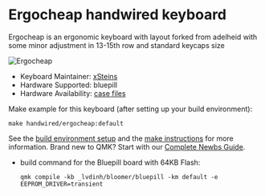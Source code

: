# Ergocheap handwired keyboard

Ergocheap is an ergonomic keyboard with layout forked from adelheid with some minor adjustment in 13-15th row and standard keycaps size

![Ergocheap](https://i.imgur.com/II3aBYgl.jpg)

* Keyboard Maintainer: [xSteins](https://github.com/xSteins)
* Hardware Supported: bluepill
* Hardware Availability: [case files](https://github.com/xSteins/Mechanical-Keyboard/tree/master/ErgoCheap/CASE)

Make example for this keyboard (after setting up your build environment):

    make handwired/ergocheap:default

See the [build environment setup](https://docs.qmk.fm/#/getting_started_build_tools) and the [make instructions](https://docs.qmk.fm/#/getting_started_make_guide) for more information. Brand new to QMK? Start with our [Complete Newbs Guide](https://docs.qmk.fm/#/newbs).

* build command for the Bluepill board with 64KB Flash:

    `qmk compile -kb _lvdinh/bloomer/bluepill -km default -e EEPROM_DRIVER=transient`